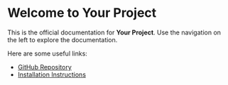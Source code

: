 
# Welcome to Your Project

This is the official documentation for **Your Project**. Use the navigation on the left to explore the documentation.

Here are some useful links:
- [GitHub Repository](https://github.com/your-repo)
- [Installation Instructions](installation.md)

